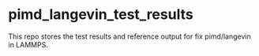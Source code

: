 # pimd_langevin_test_results
This repo stores the test results and reference output for fix pimd/langevin in LAMMPS.
